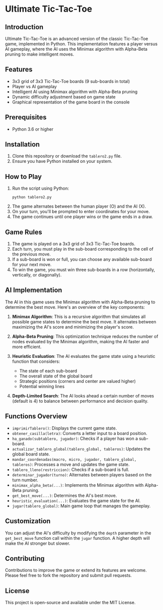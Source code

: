 # Ultimate Tic-Tac-Toe

## Introduction
Ultimate Tic-Tac-Toe is an advanced version of the classic Tic-Tac-Toe game, implemented in Python. This implementation features a player versus AI gameplay, where the AI uses the Minimax algorithm with Alpha-Beta pruning to make intelligent moves.

## Features
- 3x3 grid of 3x3 Tic-Tac-Toe boards (9 sub-boards in total)
- Player vs AI gameplay
- Intelligent AI using Minimax algorithm with Alpha-Beta pruning
- Dynamic difficulty adjustment based on game state
- Graphical representation of the game board in the console

## Prerequisites
- Python 3.6 or higher

## Installation
1. Clone this repository or download the `tablero2.py` file.
2. Ensure you have Python installed on your system.

## How to Play
1. Run the script using Python:
   ```
   python tablero2.py
   ```
2. The game alternates between the human player (O) and the AI (X).
3. On your turn, you'll be prompted to enter coordinates for your move.
4. The game continues until one player wins or the game ends in a draw.

## Game Rules
1. The game is played on a 3x3 grid of 3x3 Tic-Tac-Toe boards.
2. Each turn, you must play in the sub-board corresponding to the cell of the previous move.
3. If a sub-board is won or full, you can choose any available sub-board for your next move.
4. To win the game, you must win three sub-boards in a row (horizontally, vertically, or diagonally).

## AI Implementation
The AI in this game uses the Minimax algorithm with Alpha-Beta pruning to determine the best move. Here's an overview of the key components:

1. **Minimax Algorithm**: This is a recursive algorithm that simulates all possible game states to determine the best move. It alternates between maximizing the AI's score and minimizing the player's score.

2. **Alpha-Beta Pruning**: This optimization technique reduces the number of nodes evaluated by the Minimax algorithm, making the AI faster and more efficient.

3. **Heuristic Evaluation**: The AI evaluates the game state using a heuristic function that considers:
   - The state of each sub-board
   - The overall state of the global board
   - Strategic positions (corners and center are valued higher)
   - Potential winning lines

4. **Depth-Limited Search**: The AI looks ahead a certain number of moves (default is 4) to balance between performance and decision quality.

## Functions Overview
- `imprimirTablero()`: Displays the current game state.
- `obtener_casilla(letra)`: Converts a letter input to a board position.
- `ha_ganado(subtablero, jugador)`: Checks if a player has won a sub-board.
- `actualizar_tablero_global(tablero_global, tableros)`: Updates the global board state.
- `mandar_coordenadas(macro, micro, jugador, tablero_global, tableros)`: Processes a move and updates the game state.
- `tablero_lleno(restriccion)`: Checks if a sub-board is full.
- `determinar_jugador(turno)`: Alternates between players based on the turn number.
- `minimax_alpha_beta(...)`: Implements the Minimax algorithm with Alpha-Beta pruning.
- `get_best_move(...)`: Determines the AI's best move.
- `heuristic_evaluation(...)`: Evaluates the game state for the AI.
- `jugar(tablero_global)`: Main game loop that manages the gameplay.

## Customization
You can adjust the AI's difficulty by modifying the `depth` parameter in the `get_best_move` function call within the `jugar` function. A higher depth will make the AI stronger but slower.

## Contributing
Contributions to improve the game or extend its features are welcome. Please feel free to fork the repository and submit pull requests.

## License
This project is open-source and available under the MIT License.
